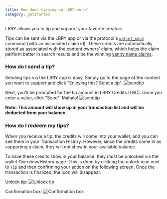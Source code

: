 ```yaml
---
title: How does tipping in LBRY work?
category: getstarted
---
```


LBRY allows you to tip and support your favorite creators.

Tips can be sent via the LBRY app or via the protocol's [`wallet_send`](https://lbry.io/api#wallet_send) command (with an associated claim id). These credits are automatically stored as associated with the content owners' claim, which helps the claim perform better in search results and be the winning [vanity name claims](https://lbry.io/faq/naming).

### How do I send a tip?

Sending tips via the LBRY app is easy. Simply go to the page of the content you want to support and click "Enjoying this? Send a tip".
![sendtip](https://spee.ch/0/tip.jpeg)

Next, you'll be prompted for the tip amount in LBRY Credits (LBC). Once you enter a value, click "Send". Mahalo!
![sendtip](https://spee.ch/d/tip2.jpeg)

**Note: This amount will show up in your transaction list and will be deducted from your balance.**

### How do I redeem my tips?

When you receive a tip, the credits will come into your wallet, and you can see them in your Transaction History. However, since the credits come in as supporting a claim, they will not show in your available balance.

To have these credits show in your balance, they must be unlocked via the wallet Overview/History page. This is done by clicking the unlock icon next to `Tip` and then confirming your action on the following screen. Once the transaction is finalized, the icon will disappear.

Unlock tip: ![Unlock tip](https://spee.ch/ecb5cc281afb865856a79dd68e73e098320246b5/1tip.jpeg)

Confirmation box: ![Confirmation box](https://spee.ch/8f024aed3c261704c5ce5784337009947456384a/2tip2.jpeg)
